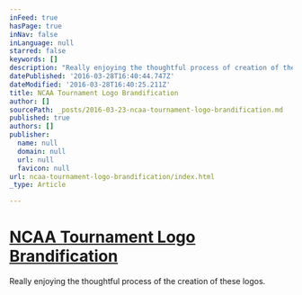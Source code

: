 ```yaml
---
inFeed: true
hasPage: true
inNav: false
inLanguage: null
starred: false
keywords: []
description: "Really enjoying the thoughtful process of creation of these logos.\_"
datePublished: '2016-03-28T16:40:44.747Z'
dateModified: '2016-03-28T16:40:25.211Z'
title: NCAA Tournament Logo Brandification
author: []
sourcePath: _posts/2016-03-23-ncaa-tournament-logo-brandification.md
published: true
authors: []
publisher:
  name: null
  domain: null
  url: null
  favicon: null
url: ncaa-tournament-logo-brandification/index.html
_type: Article

---
```

# [NCAA Tournament Logo Brandification][0]

Really enjoying the thoughtful process of the creation of these logos. 

[0]: http://www.underconsideration.com/brandnew/archives/new_logos_for_ncaa_championships_by_joe_bosack_co.php#.VvK0pcfKfMV